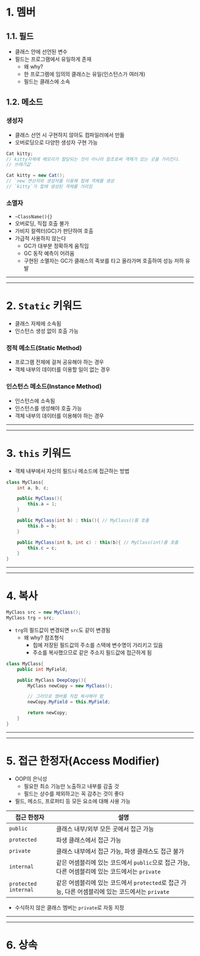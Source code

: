 # 1. 멤버
## 1.1. 필드
- 클래스 안에 선언된 변수
- 필드는 프로그램에서 유일하게 존재
    - 왜 why?
    - 한 프로그램에 임의의 클래스는 유일(인스턴스가 여러개)
    - 필드는 클래스에 소속

## 1.2. 메소드
### 생성자
- 클래스 선언 시 구현하지 않아도 컴파일러에서 만듦
- 오버로딩으로 다양한 생성자 구현 가능
    
```c#
Cat kitty;
// kitty자체에 메모리가 할당되는 것이 아니라 참조로써 객체가 있는 곳을 가리킨다.
// 쓰레기값
```

```c#
Cat kitty = new Cat();
// `new`연산자와 생성자를 이용해 힙에 객체를 생성
// `kitty`가 힙에 생성된 객체를 가리킴
```


### 소멸자
- `~ClassName(){}`
- 오버로딩, 직접 호출 불가
- 가비지 컬렉터(GC)가 판단하여 호출
- 가급적 사용하지 않는다
    - GC가 대부분 정확하게 움직임
    - GC 동작 예측이 어려움
    - 구현된 소멸자는 GC가 클래스의 족보를 타고 올라가며 호출하여 성능 저하 유발






---
---
# 2. `Static` 키워드
- 클래스 자체에 소속됨
- 인스턴스 생성 없이 호출 가능


### 정적 메소드(Static Method)
- 프로그램 전체에 걸쳐 공유해야 하는 경우
- 객체 내부의 데이터를 이용할 일이 없는 경우


### 인스턴스 메소드(Instance Method)
- 인스턴스에 소속됨
- 인스턴스를 생성해야 호출 가능
- 객체 내부의 데이터를 이용해야 하는 경우






---
---
# 3. `this` 키워드
- 객체 내부에서 자신의 필드나 메소드에 접근하는 방법
```c#
class MyClass{
    int a, b, c;

    public MyClass(){
        this.a = 1;
    }

    public MyClass(int b) : this(){ // MyClass()를 호출 
        this.b = b;
    }

    public MyClass(int b, int c) : this(b){ // MyClass(int)를 호출
        this.c = c;
    }
}
```





---
---
# 4. 복사
```c#
MyClass src = new MyClass();
MyClass trg = src;
```
- `trg`의 필드값이 변경되면 `src`도 같이 변경됨
    - 왜 why? 참조형식
        - 힙에 저장된 필드값의 주소를 스택에 변수명이 가리키고 있음
        - 주소를 복사했으므로 같은 주소지 필드값에 접근하게 됨

```c#
class MyClass{
    public int MyField;

    public MyClass DeepCopy(){
        MyClass newCopy = new MyClass();

        // 그러므로 멤버를 직접 복사해야 함
        newCopy.MyField = this.MyField;

        return newCopy;
    }
}
```




---
---
# 5. 접근 한정자(Access Modifier)
- OOP의 은닉성
    - 필요한 최소 기능만 노출하고 내부를 감출 것
    - 필드는 상수를 제외하고는 꼭 감추는 것이 좋다
- 필드, 메소드, 프로퍼티 등 모든 요소에 대해 사용 가능

접근 한정자 | 설명
--- | ---
`public` |            클래스 내부/외부 모든 곳에서 접근 가능
`protected` |         파생 클래스에서 접근 가능
`private` |           클래스 내부에서 접근 가능, 파생 클래스도 접근 불가
`internal` |          같은 어셈블리에 있는 코드에서 `public`으로 접근 가능, 다른 어셈블리에 있는 코드에서는 `private`
`protected internal` |같은 어셈블리에 있는 코드에서 `protected`로 접근 가능, 다른 어셈블리에 있는 코드에서는 `private`

- 수식하지 않은 클래스 멤버는 `private`로 자동 지정





---
---
# 6. 상속